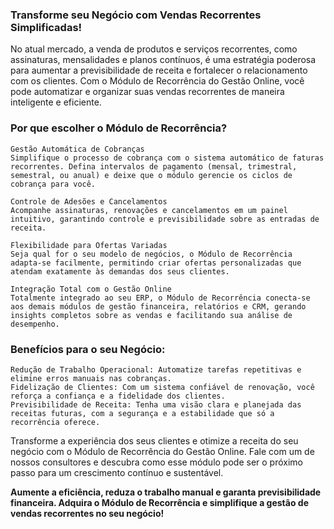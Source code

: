 ### Transforme seu Negócio com Vendas Recorrentes Simplificadas!

No atual mercado, a venda de produtos e serviços recorrentes, como assinaturas, mensalidades e planos contínuos, é uma estratégia poderosa para aumentar a previsibilidade de receita e fortalecer o relacionamento com os clientes. Com o Módulo de Recorrência do Gestão Online, você pode automatizar e organizar suas vendas recorrentes de maneira inteligente e eficiente.

### Por que escolher o Módulo de Recorrência?

    Gestão Automática de Cobranças
    Simplifique o processo de cobrança com o sistema automático de faturas recorrentes. Defina intervalos de pagamento (mensal, trimestral, semestral, ou anual) e deixe que o módulo gerencie os ciclos de cobrança para você.

    Controle de Adesões e Cancelamentos
    Acompanhe assinaturas, renovações e cancelamentos em um painel intuitivo, garantindo controle e previsibilidade sobre as entradas de receita.

    Flexibilidade para Ofertas Variadas
    Seja qual for o seu modelo de negócios, o Módulo de Recorrência adapta-se facilmente, permitindo criar ofertas personalizadas que atendam exatamente às demandas dos seus clientes.

    Integração Total com o Gestão Online
    Totalmente integrado ao seu ERP, o Módulo de Recorrência conecta-se aos demais módulos de gestão financeira, relatórios e CRM, gerando insights completos sobre as vendas e facilitando sua análise de desempenho.

### Benefícios para o seu Negócio:

    Redução de Trabalho Operacional: Automatize tarefas repetitivas e elimine erros manuais nas cobranças.
    Fidelização de Clientes: Com um sistema confiável de renovação, você reforça a confiança e a fidelidade dos clientes.
    Previsibilidade de Receita: Tenha uma visão clara e planejada das receitas futuras, com a segurança e a estabilidade que só a recorrência oferece.

Transforme a experiência dos seus clientes e otimize a receita do seu negócio com o Módulo de Recorrência do Gestão Online. Fale com um de nossos consultores e descubra como esse módulo pode ser o próximo passo para um crescimento contínuo e sustentável.

**Aumente a eficiência, reduza o trabalho manual e garanta previsibilidade financeira. Adquira o Módulo de Recorrência e simplifique a gestão de vendas recorrentes no seu negócio!**